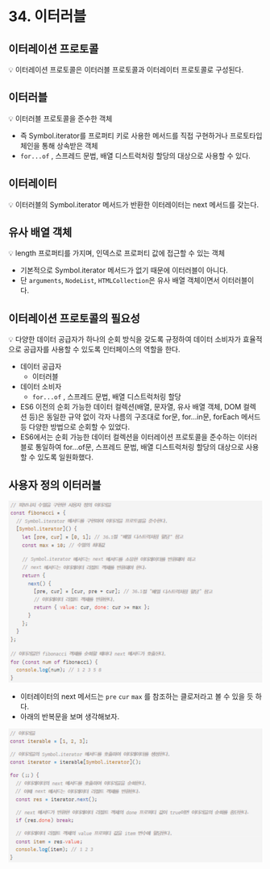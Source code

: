 # 34. 이터러블

## 이터레이션 프로토콜

<aside>
💡 이터레이션 프로토콜은 이터러블 프로토콜과 이터레이터 프로토콜로 구성된다.

</aside>

## 이터러블

<aside>
💡 이터러블 프로토콜을 준수한 객체

</aside>

- 즉 Symbol.iterator를 프로퍼티 키로 사용한 메서드를 직접 구현하거나 프로토타입 체인을 통해 상속받은 객체
- `for...of` , 스프레드 문법, 배열 디스트럭처링 할당의 대상으로 사용할 수 있다.

## 이터레이터

<aside>
💡 이터러블의 Symbol.iterator 메서드가 반환한 이터레이터는 next 메서드를 갖는다.

</aside>

## 유사 배열 객체

<aside>
💡 length 프로퍼티를 가지며, 인덱스로 프로퍼티 값에 접근할 수 있는 객체

</aside>

- 기본적으로 Symbol.iterator 메서드가 없기 때문에 이터러블이 아니다.
- 단 `arguments`, `NodeList`, `HTMLCollection`은 유사 배열 객체이면서 이터러블이다.

## 이터레이션 프로토콜의 필요성

<aside>
💡 다양한 데이터 공급자가 하나의 순회 방식을 갖도록 규정하여 데이터 소비자가 효율적으로 공급자를 사용할 수 있도록 인터페이스의 역할을 한다.

</aside>

- 데이터 공급자
  - 이터러블
- 데이터 소비자
  - `for...of` , 스프레드 문법, 배열 디스트럭처링 할당
- ES6 이전의 순회 가능한 데이터 컬렉션(배열, 문자열, 유사 배열 객체, DOM 컬렉션 등)은 동일한 규약 없이 각자 나름의 구조대로 for문, for…in문, forEach 메서드 등 다양한 방법으로 순회할 수 있었다.
- ES6에서는 순회 가능한 데이터 컬렉션을 이터레이션 프로토콜을 준수하는 이터러블로 통일하여 for…of문, 스프레드 문법, 배열 디스트럭처링 할당의 대상으로 사용할 수 있도록 일원화했다.

## 사용자 정의 이터러블

![Untitled](./.github/34_closure.png)

- 이터레이터의 next 메서드는 `pre` `cur` `max` 를 참조하는 클로저라고 볼 수 있을 듯 하다.
- 아래의 반복문을 보며 생각해보자.

![Untitled](./.github/34_for.png)
